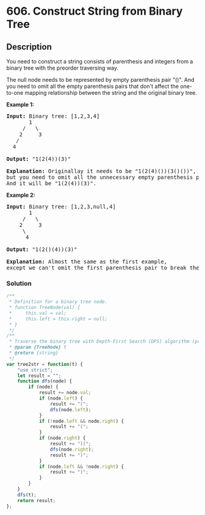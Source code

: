 # 606. Construct String from Binary Tree

## Description

You need to construct a string consists of parenthesis and integers from a binary tree with the preorder traversing way.

The null node needs to be represented by empty parenthesis pair "()". And you need to omit all the empty parenthesis pairs that don't affect the one-to-one mapping relationship between the string and the original binary tree.

**Example 1:**
<pre>
<b>Input:</b> Binary tree: [1,2,3,4]
       1
     /   \
    2     3
   /    
  4     <br>
<b>Output:</b> "1(2(4))(3)"<br>
<b>Explanation:</b> Originallay it needs to be "1(2(4)())(3()())", 
but you need to omit all the unnecessary empty parenthesis pairs. 
And it will be "1(2(4))(3)".
</pre>

**Example 2:**
<pre>
<b>Input:</b> Binary tree: [1,2,3,null,4]
       1
     /   \
    2     3
     \  
      4 <br>
<b>Output:</b> "1(2()(4))(3)"<br>
<b>Explanation:</b> Almost the same as the first example, 
except we can't omit the first parenthesis pair to break the one-to-one mapping relationship between the input and the output.
</pre>

### Solution
```javascript
/**
 * Definition for a binary tree node.
 * function TreeNode(val) {
 *     this.val = val;
 *     this.left = this.right = null;
 * }
 */
/**
 * Traverse the binary tree with Depth-First Search (DFS) algorithm (preorder)
 * @param {TreeNode} t
 * @return {string}
 */
var tree2str = function(t) {
    "use strict";
    let result = "";
    function dfs(node) {
        if (node) {
            result += node.val;
            if (node.left) {
                result += "(";
                dfs(node.left);
            }
            if (!node.left && node.right) {
                result += "(";
            }
            if (node.right) {
                result += ")(";
                dfs(node.right);
                result += ")";
            }
            if (node.left && !node.right) {
                result += ")";
            }
        }
    }
    dfs(t);
    return result;
};
```
